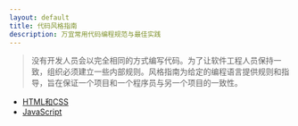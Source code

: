 ```yaml
---
layout: default
title: 代码风格指南
description: 万宜常用代码编程规范与最佳实践
---
```


> 没有开发人员会以完全相同的方式编写代码。为了让软件工程人员保持一致，组织必须建立一些内部规则。风格指南为给定的编程语言提供规则和指导，旨在保证一个项目和一个程序员与另一个项目的一致性。

* [HTML和CSS](./htmlcss.html)
* [JavaScript](./javascript.html)
